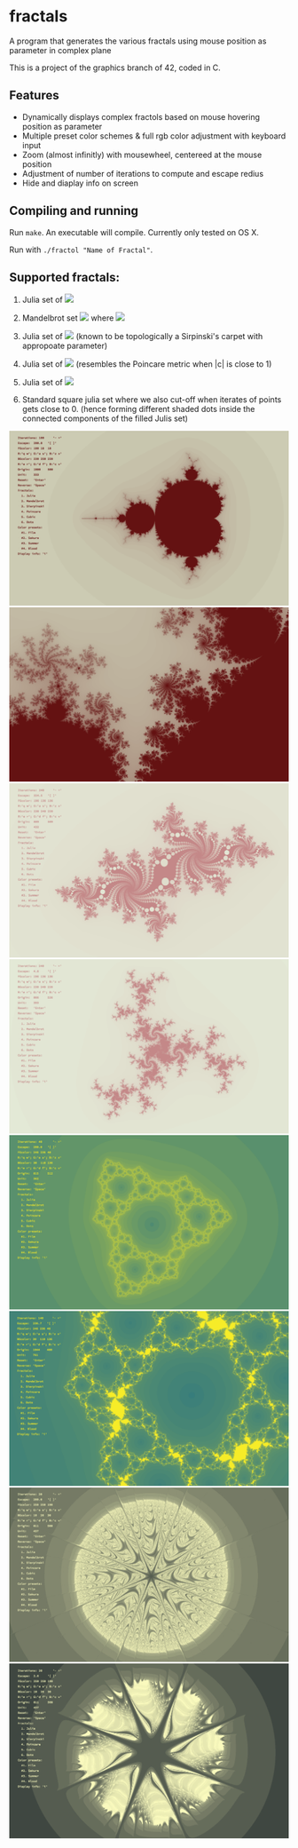 # fractals
A program that generates the various fractals using mouse position as parameter in complex plane

This is a project of the graphics branch of 42, coded in C.

## Features
* Dynamically displays complex fractols based on mouse hovering position as parameter
* Multiple preset color schemes & full rgb color adjustment with keyboard input
* Zoom (almost infinitly) with mousewheel, centereed at the mouse position
* Adjustment of number of iterations to compute and escape redius
* Hide and diaplay info on screen

## Compiling and running
Run `make`. An executable will compile. Currently only tested on OS X.

Run with `./fractol "Name of Fractal"`.

## Supported fractals:
1. Julia set of <img src="https://latex.codecogs.com/gif.latex?f%28z%29%20%3D%20z%5E2%20&plus;%20c"/>

2. Mandelbrot set <img src="https://latex.codecogs.com/gif.latex?%5C%7B%20%5C%20c%20%5Cin%20%5Cmathbb%7BC%7D%20%5C%20%7C%20%5Clim_%7Bn%20%5Crightarrow%20%5Cinfty%7D%20%7Cf%5En%280%29%7C%20%3C%202%20%5C%7D"/> where <img src="https://latex.codecogs.com/gif.latex?f%28z%29%20%3D%20z%5E2%20&plus;%20c"/>

3. Julia set of <img src="https://latex.codecogs.com/gif.latex?f%28z%29%20%3D%20z%5E2%20-%20%5Cfrac%7Bc%7D%7Bz%7D"/> (known to be topologically a Sirpinski's carpet with appropoate parameter)

4. Julia set of <img src="https://latex.codecogs.com/gif.latex?f%28z%29%20%3D%20z%5E2%20-%20%5Cfrac%7Bc%7D%7Bz%5E2%7D"/> (resembles the Poincare metric when |c| is close to 1)

5. Julia set of <img src="https://latex.codecogs.com/gif.latex?f%28z%29%20%3D%20z%5E3%20-%20c"/>

6. Standard square julia set where we also cut-off when iterates of points gets close to 0. (hence forming different shaded dots inside the connected components of the filled Julis set)

![alt text](https://github.com/conanwu777/fractals/blob/master/1.png)
![alt text](https://github.com/conanwu777/fractals/blob/master/2.png)
![alt text](https://github.com/conanwu777/fractals/blob/master/3.png)
![alt text](https://github.com/conanwu777/fractals/blob/master/4.png)
![alt text](https://github.com/conanwu777/fractals/blob/master/5.png)
![alt text](https://github.com/conanwu777/fractals/blob/master/6.png)
![alt text](https://github.com/conanwu777/fractals/blob/master/7.png)
![alt text](https://github.com/conanwu777/fractals/blob/master/8.png)
